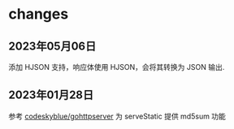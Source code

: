 # changes

## 2023年05月06日

添加 HJSON 支持，响应体使用 HJSON，会将其转换为 JSON 输出.

## 2023年01月28日

参考 [codeskyblue/gohttpserver](https://github.com/codeskyblue/gohttpserver) 为 serveStatic 提供 md5sum 功能
